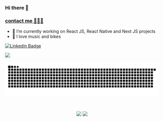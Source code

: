 ### Hi there 👋

### [contact me 👨🏾‍💻](https://weverton.me)

- 🔭  I’m currently working on React JS, React Native and Next JS projects
- 🚴  I love music and bikes


[![Linkedin Badge](https://img.shields.io/badge/-linkedin-%230077B5?style=for-the-badge&logo=linkedin&logoColor=white)](https://www.linkedin.com/in/wevertonfr/)

![](https://komarev.com/ghpvc/?username=wevertoum&color=blue&style=flat)


![Snake animation](https://github.com/wevertoum/wevertoum/blob/output/github-contribution-grid-snake.svg)

<br>

<p align="center">
<img height="300"  align="center" src="https://wakatime.com/share/@wevertoum/0374b0b0-670a-4723-ad47-832628c9cab0.svg">
<img height="300"  align="center" src="https://wakatime.com/share/@wevertoum/c66bcf7e-e04b-4262-8c54-1b23e23a5ece.svg">
</p>
